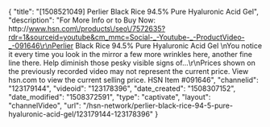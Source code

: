 {
    "title": "[1508521049] Perlier Black Rice 94.5% Pure Hyaluronic Acid Gel",
    "description": "For More Info or to Buy Now: http:\/\/www.hsn.com\/products\/seo\/7572635?rdr=1&sourceid=youtube&cm_mmc=Social-_-Youtube-_-ProductVideo-_-091646\r\nPerlier Black Rice 94.5% Pure Hyaluronic Acid Gel \nYou notice it every time you look in the mirror  a few more wrinkles here, another fine line there. Help diminish those pesky visible signs of...\r\nPrices shown on the previously recorded video may not represent the current price.  View hsn.com to view the current selling price. HSN Item #091646",
    "channelid": "123179144",
    "videoid": "123178396",
    "date_created": "1508307152",
    "date_modified": "1508372591",
    "type": "captivate",
    "layout": "channelVideo",
    "url": "\/hsn-network\/perlier-black-rice-94-5-pure-hyaluronic-acid-gel\/123179144-123178396"
}